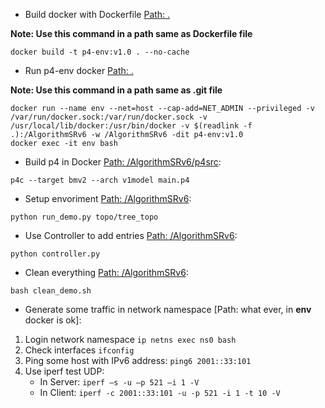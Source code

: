 - Build docker with Dockerfile [Path: .](https://github.com/SmartSloth/AlgorithmSRv6)

**Note: Use this command in a path same as Dockerfile file**
```
docker build -t p4-env:v1.0 . --no-cache
```
- Run p4-env docker [Path: .](https://github.com/SmartSloth/AlgorithmSRv6)

**Note: Use this command in a path same as .git file**
```
docker run --name env --net=host --cap-add=NET_ADMIN --privileged -v /var/run/docker.sock:/var/run/docker.sock -v /usr/local/lib/docker:/usr/bin/docker -v $(readlink -f .):/AlgorithmSRv6 -w /AlgorithmSRv6 -dit p4-env:v1.0
docker exec -it env bash
```
- Build p4 in Docker [Path: /AlgorithmSRv6/p4src](https://github.com/SmartSloth/AlgorithmSRv6/tree/master/p4src):
```
p4c --target bmv2 --arch v1model main.p4
```
- Setup envoriment [Path: /AlgorithmSRv6](https://github.com/SmartSloth/AlgorithmSRv6):
```
python run_demo.py topo/tree_topo
```
- Use Controller to add entries [Path: /AlgorithmSRv6](https://github.com/SmartSloth/AlgorithmSRv6):
```
python controller.py
```
- Clean everything [Path: /AlgorithmSRv6](https://github.com/SmartSloth/AlgorithmSRv6):
```
bash clean_demo.sh
```
- Generate some traffic in network namespace [Path: what ever, in **env** docker is ok]:
1. Login network namespace  `ip netns exec ns0 bash`
2. Check interfaces  `ifconfig`
3. Ping some host with IPv6 address: `ping6 2001::33:101`
4. Use iperf test UDP: 
    - In Server: `iperf –s -u –p 521 –i 1 -V`
    - In Client: `iperf -c 2001::33:101 -u -p 521 -i 1 -t 10 -V`
